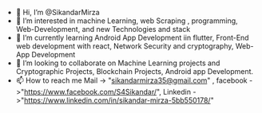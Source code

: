 - 👋 Hi, I’m @SikandarMirza
- 👀 I’m interested in machine Learning, web Scraping , programming, Web-Development, and new Technologies and stack
- 🌱 I’m currently learning Android App Development iin flutter, Front-End web development with react, Network Security and cryptography, Web-App Development
- 💞️ I’m looking to collaborate on Machine Learning projects and Cryptographic Projects, Blockchain Projects, Android app Development.
- 📫 How to reach me Mail -> "sikandarmirza35@gmail.com" , facebook ->"https://www.facebook.com/S4Sikandar/", Linkedin ->"https://www.linkedin.com/in/sikandar-mirza-5bb550178/"

<!---
SikandarMirza/SikandarMirza is a ✨ special ✨ repository because its `README.md` (this file) appears on your GitHub profile.
You can click the Preview link to take a look at your changes.
--->
